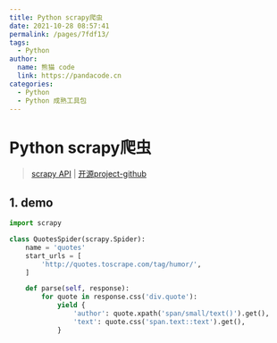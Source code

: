 ```yaml
---
title: Python scrapy爬虫
date: 2021-10-28 08:57:41
permalink: /pages/7fdf13/
tags: 
  - Python
author: 
  name: 熊猫 code
  link: https://pandacode.cn
categories: 
  - Python
  - Python 成熟工具包
---
```


# Python scrapy爬虫

> [scrapy API](https://docs.scrapy.org/zh/) | [开源project-github](https://github.com/scrapy/scrapy) 

## 1. demo

```python
import scrapy

class QuotesSpider(scrapy.Spider):
    name = 'quotes'
    start_urls = [
        'http://quotes.toscrape.com/tag/humor/',
    ]

    def parse(self, response):
        for quote in response.css('div.quote'):
            yield {
                'author': quote.xpath('span/small/text()').get(),
                'text': quote.css('span.text::text').get(),
            } 
```

